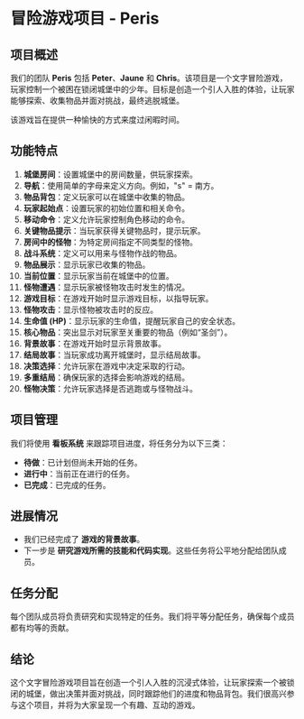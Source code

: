 # 冒险游戏项目 - Peris

## 项目概述
我们的团队 **Peris** 包括 **Peter**、**Jaune** 和 **Chris**。该项目是一个文字冒险游戏，玩家控制一个被困在锁闭城堡中的少年。目标是创造一个引人入胜的体验，让玩家能够探索、收集物品并面对挑战，最终逃脱城堡。

该游戏旨在提供一种愉快的方式来度过闲暇时间。

## 功能特点
1. **城堡房间**：设置城堡中的房间数量，供玩家探索。
2. **导航**：使用简单的字母来定义方向。例如，"s" = 南方。
3. **物品背包**：定义玩家可以在城堡中收集的物品。
4. **玩家起始点**：设置玩家的初始位置和相关命令。
5. **移动命令**：定义允许玩家控制角色移动的命令。
6. **关键物品提示**：当玩家获得关键物品时，提示玩家。
7. **房间中的怪物**：为特定房间指定不同类型的怪物。
8. **战斗系统**：定义可以用来与怪物作战的物品。
9. **物品展示**：显示玩家已收集的物品。
10. **当前位置**：显示玩家当前在城堡中的位置。
11. **怪物遭遇**：显示玩家被怪物攻击时发生的情况。
12. **游戏目标**：在游戏开始时显示游戏目标，以指导玩家。
13. **怪物攻击**：显示怪物被攻击时的反应。
14. **生命值 (HP)**：显示玩家的生命值，提醒玩家自己的安全状态。
15. **核心物品**：突出显示对玩家至关重要的物品（例如“圣剑”）。
16. **背景故事**：在游戏开始时显示背景故事。
17. **结局故事**：当玩家成功离开城堡时，显示结局故事。
18. **决策选择**：允许玩家在游戏中决定采取的行动。
19. **多重结局**：确保玩家的选择会影响游戏的结局。
20. **怪物决策**：允许玩家选择是否逃跑或与怪物战斗。

## 项目管理
我们将使用 **看板系统** 来跟踪项目进度，将任务分为以下三类：
- **待做**：已计划但尚未开始的任务。
- **进行中**：当前正在进行的任务。
- **已完成**：已完成的任务。

## 进展情况
- 我们已经完成了 **游戏的背景故事**。
- 下一步是 **研究游戏所需的技能和代码实现**。这些任务将公平地分配给团队成员。

## 任务分配
每个团队成员将负责研究和实现特定的任务。我们将平等分配任务，确保每个成员都有均等的贡献。

## 结论
这个文字冒险游戏项目旨在创造一个引人入胜的沉浸式体验，让玩家探索一个被锁闭的城堡，做出决策并面对挑战，同时跟踪他们的进度和物品背包。我们很高兴参与这个项目，并将为大家呈现一个有趣、互动的游戏。
